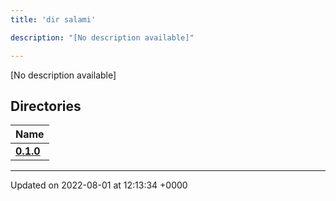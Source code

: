 ```yaml
---
title: 'dir salami'

description: "[No description available]"

---
```







[No description available]

## Directories

| Name           |
| -------------- |
| **[0.1.0](/documentation/code/files/dir_934a6c6179554e0c6deb682bbeceabac/#dir-0.1.0)**  |






-------------------------------

Updated on 2022-08-01 at 12:13:34 +0000
